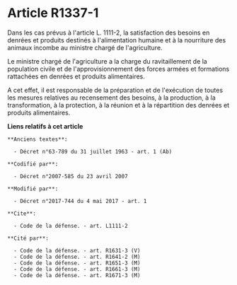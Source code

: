 # Article R1337-1

Dans les cas prévus à l'article L. 1111-2, la satisfaction des besoins en denrées et produits destinés à l'alimentation
humaine et à la nourriture des animaux incombe au ministre chargé de l'agriculture.

Le ministre chargé de l'agriculture a la charge du ravitaillement de la population civile et de l'approvisionnement des
forces armées et formations rattachées en denrées et produits alimentaires.

A cet effet, il est responsable de la préparation et de l'exécution de toutes les mesures relatives au recensement des
besoins, à la production, à la transformation, à la protection, à la réunion et à la répartition des denrées et produits
alimentaires.

**Liens relatifs à cet article**

	**Anciens textes**:

	  - Décret n°63-789 du 31 juillet 1963 - art. 1 (Ab)

	**Codifié par**:

	  - Décret n°2007-585 du 23 avril 2007

	**Modifié par**:

	  - Décret n°2017-744 du 4 mai 2017 - art. 1

	**Cite**:

	  - Code de la défense. - art. L1111-2

	**Cité par**:

	  - Code de la défense. - art. R1631-3 (V)
	  - Code de la défense. - art. R1641-2 (M)
	  - Code de la défense. - art. R1651-3 (M)
	  - Code de la défense. - art. R1661-3 (M)
	  - Code de la défense. - art. R1671-3 (M)

